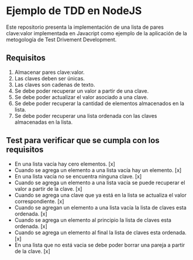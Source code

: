 # Ejemplo de TDD en NodeJS

Este repositorio presenta la implementación de una lista de pares clave:valor implementada en Javacript como ejemplo de la aplicación de la metogología de Test Drivement Development.

## Requisitos

1. Almacenar pares clave:valor.
2. Las claves deben ser únicas.
3. Las claves son cadenas de texto.
4. Se debe poder recuperar un valor a partir de una clave.
5. Se debe poder actualizar el valor asociado a una clave.
6. Se debe poder recuperar la cantidad de elementos almacenados en la lista.
7. Se debe poder recuperar una lista ordenada con las claves almacenadas en la lista.


## Test para verificar que se cumpla con los requisitos

 * En una lista vacía hay cero elementos. [x]
 * Cuando se agrega un elemento a una lista vacía hay un elemento. [x]
 * En una lista vacía no se encuentra ninguna clave. [x]
 * Cuando se agrega un elemento a una lista vacía se puede recuperar el valor a partir de la clave. [x]
 * Cuando se agrega una clave que ya está en la lista se actualiza el valor correspondiente. [x]
 * Cuando se agregan un elemento a una lista vacía la lista de claves esta ordenada. [x]
 * Cuando se agrega un elemento al principio la lista de claves esta ordenada. [x]
 * Cuando se agrega un elemento al final la lista de claves esta ordenada. [x]
 * En una lista que no está vacia se debe poder borrar una pareja a partir de la clave. [x]


